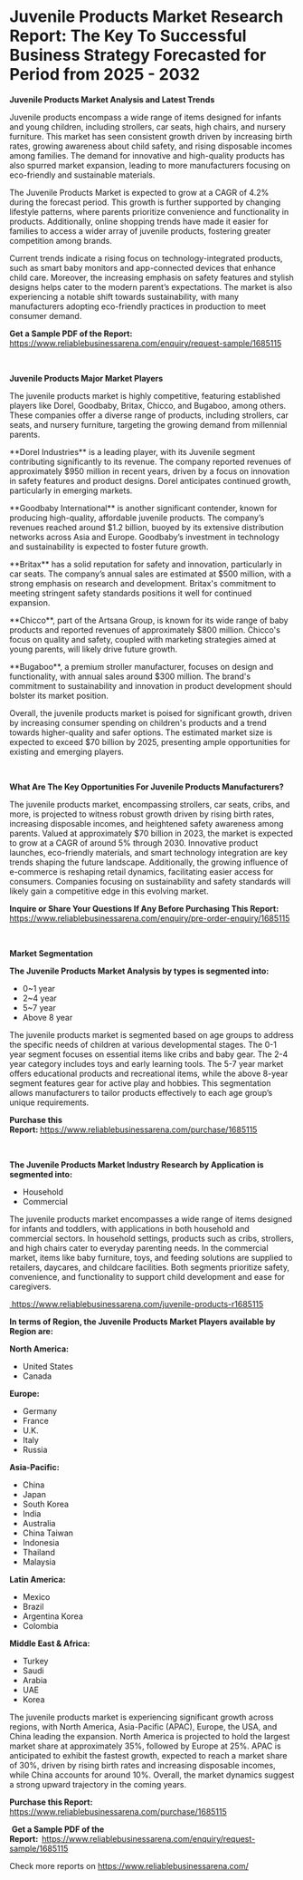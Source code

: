 <p><h1>Juvenile Products Market Research Report: The Key To Successful Business Strategy Forecasted for Period from 2025 - 2032</h1></p><p><strong>Juvenile Products Market Analysis and Latest Trends</strong></p>
<p><p>Juvenile products encompass a wide range of items designed for infants and young children, including strollers, car seats, high chairs, and nursery furniture. This market has seen consistent growth driven by increasing birth rates, growing awareness about child safety, and rising disposable incomes among families. The demand for innovative and high-quality products has also spurred market expansion, leading to more manufacturers focusing on eco-friendly and sustainable materials.</p><p>The Juvenile Products Market is expected to grow at a CAGR of 4.2% during the forecast period. This growth is further supported by changing lifestyle patterns, where parents prioritize convenience and functionality in products. Additionally, online shopping trends have made it easier for families to access a wider array of juvenile products, fostering greater competition among brands.</p><p>Current trends indicate a rising focus on technology-integrated products, such as smart baby monitors and app-connected devices that enhance child care. Moreover, the increasing emphasis on safety features and stylish designs helps cater to the modern parent’s expectations. The market is also experiencing a notable shift towards sustainability, with many manufacturers adopting eco-friendly practices in production to meet consumer demand.</p></p>
<p><strong>Get a Sample PDF of the Report:&nbsp;</strong> <a href="https://www.reliablebusinessarena.com/enquiry/request-sample/1685115?utm_campaign=2262&utm_medium=2&utm_source=Github&utm_content=ia&utm_term=07022025&utm_id=juvenile-products">https://www.reliablebusinessarena.com/enquiry/request-sample/1685115</a></p>
<p>&nbsp;</p>
<p><strong>Juvenile Products Major Market Players</strong></p>
<p><p>The juvenile products market is highly competitive, featuring established players like Dorel, Goodbaby, Britax, Chicco, and Bugaboo, among others. These companies offer a diverse range of products, including strollers, car seats, and nursery furniture, targeting the growing demand from millennial parents.</p><p>**Dorel Industries** is a leading player, with its Juvenile segment contributing significantly to its revenue. The company reported revenues of approximately $950 million in recent years, driven by a focus on innovation in safety features and product designs. Dorel anticipates continued growth, particularly in emerging markets.</p><p>**Goodbaby International** is another significant contender, known for producing high-quality, affordable juvenile products. The company’s revenues reached around $1.2 billion, buoyed by its extensive distribution networks across Asia and Europe. Goodbaby’s investment in technology and sustainability is expected to foster future growth.</p><p>**Britax** has a solid reputation for safety and innovation, particularly in car seats. The company’s annual sales are estimated at $500 million, with a strong emphasis on research and development. Britax's commitment to meeting stringent safety standards positions it well for continued expansion.</p><p>**Chicco**, part of the Artsana Group, is known for its wide range of baby products and reported revenues of approximately $800 million. Chicco's focus on quality and safety, coupled with marketing strategies aimed at young parents, will likely drive future growth.</p><p>**Bugaboo**, a premium stroller manufacturer, focuses on design and functionality, with annual sales around $300 million. The brand's commitment to sustainability and innovation in product development should bolster its market position.</p><p>Overall, the juvenile products market is poised for significant growth, driven by increasing consumer spending on children's products and a trend towards higher-quality and safer options. The estimated market size is expected to exceed $70 billion by 2025, presenting ample opportunities for existing and emerging players.</p></p>
<p>&nbsp;</p>
<p><strong>What Are The Key Opportunities For Juvenile Products Manufacturers?</strong></p>
<p><p>The juvenile products market, encompassing strollers, car seats, cribs, and more, is projected to witness robust growth driven by rising birth rates, increasing disposable incomes, and heightened safety awareness among parents. Valued at approximately $70 billion in 2023, the market is expected to grow at a CAGR of around 5% through 2030. Innovative product launches, eco-friendly materials, and smart technology integration are key trends shaping the future landscape. Additionally, the growing influence of e-commerce is reshaping retail dynamics, facilitating easier access for consumers. Companies focusing on sustainability and safety standards will likely gain a competitive edge in this evolving market.</p></p>
<p><strong>Inquire or Share Your Questions If Any Before Purchasing This Report:</strong> <a href="https://www.reliablebusinessarena.com/enquiry/pre-order-enquiry/1685115?utm_campaign=2262&utm_medium=2&utm_source=Github&utm_content=ia&utm_term=07022025&utm_id=juvenile-products">https://www.reliablebusinessarena.com/enquiry/pre-order-enquiry/1685115</a></p>
<p>&nbsp;</p>
<p><strong>Market Segmentation</strong></p>
<p><strong>The Juvenile Products Market Analysis by types is segmented into:</strong></p>
<p><ul><li>0~1 year</li><li>2~4 year</li><li>5~7 year</li><li>Above 8 year</li></ul></p>
<p><p>The juvenile products market is segmented based on age groups to address the specific needs of children at various developmental stages. The 0-1 year segment focuses on essential items like cribs and baby gear. The 2-4 year category includes toys and early learning tools. The 5-7 year market offers educational products and recreational items, while the above 8-year segment features gear for active play and hobbies. This segmentation allows manufacturers to tailor products effectively to each age group’s unique requirements.</p></p>
<p><strong>Purchase this Report:&nbsp;</strong><a href="https://www.reliablebusinessarena.com/purchase/1685115?utm_campaign=2262&utm_medium=2&utm_source=Github&utm_content=ia&utm_term=07022025&utm_id=juvenile-products">https://www.reliablebusinessarena.com/purchase/1685115</a></p>
<p>&nbsp;</p>
<p><strong>The Juvenile Products Market Industry Research by Application is segmented into:</strong></p>
<p><ul><li>Household</li><li>Commercial</li></ul></p>
<p><p>The juvenile products market encompasses a wide range of items designed for infants and toddlers, with applications in both household and commercial sectors. In household settings, products such as cribs, strollers, and high chairs cater to everyday parenting needs. In the commercial market, items like baby furniture, toys, and feeding solutions are supplied to retailers, daycares, and childcare facilities. Both segments prioritize safety, convenience, and functionality to support child development and ease for caregivers.</p></p>
<p><a href="https://www.reliablebusinessarena.com/juvenile-products-r1685115?utm_campaign=2262&utm_medium=2&utm_source=Github&utm_content=ia&utm_term=07022025&utm_id=juvenile-products">&nbsp;https://www.reliablebusinessarena.com/juvenile-products-r1685115</a></p>
<p><strong>In terms of Region, the Juvenile Products Market Players available by Region are:</strong></p>
<p>
    <p> <strong> North America: </strong>
        <ul>
            <li>United States</li>
            <li>Canada</li>
        </ul>
        </p> 
    <p> <strong> Europe: </strong>
        <ul>
            <li>Germany</li>
            <li>France</li>
            <li>U.K.</li>
            <li>Italy</li>
            <li>Russia</li>
        </ul>
        </p> 
    <p> <strong> Asia-Pacific: </strong>
        <ul>
            <li>China</li>
            <li>Japan</li>
            <li>South Korea</li>
            <li>India</li>
            <li>Australia</li>
            <li>China Taiwan</li>
            <li>Indonesia</li>
            <li>Thailand</li>
            <li>Malaysia</li>
        </ul>
        </p> 
    <p> <strong> Latin America: </strong>
        <ul>
            <li>Mexico</li>
            <li>Brazil</li>
            <li>Argentina Korea</li>
            <li>Colombia</li>
        </ul>
        </p> 
    <p> <strong> Middle East & Africa: </strong>
        <ul>
            <li>Turkey</li>
            <li>Saudi</li>
            <li>Arabia</li>
            <li>UAE</li>
            <li>Korea</li>
        </ul>
    </p>
    </p>
<p><p>The juvenile products market is experiencing significant growth across regions, with North America, Asia-Pacific (APAC), Europe, the USA, and China leading the expansion. North America is projected to hold the largest market share at approximately 35%, followed by Europe at 25%. APAC is anticipated to exhibit the fastest growth, expected to reach a market share of 30%, driven by rising birth rates and increasing disposable incomes, while China accounts for around 10%. Overall, the market dynamics suggest a strong upward trajectory in the coming years.</p></p>
<p><strong>Purchase this Report: </strong><a href="https://www.reliablebusinessarena.com/purchase/1685115?utm_campaign=2262&utm_medium=2&utm_source=Github&utm_content=ia&utm_term=07022025&utm_id=juvenile-products">https://www.reliablebusinessarena.com/purchase/1685115</a></p>
<p>&nbsp;<strong>Get a Sample PDF of the Report:&nbsp;&nbsp;</strong><a href="https://www.reliablebusinessarena.com/enquiry/request-sample/1685115?utm_campaign=2262&utm_medium=2&utm_source=Github&utm_content=ia&utm_term=07022025&utm_id=juvenile-products">https://www.reliablebusinessarena.com/enquiry/request-sample/1685115</a></p>
<p><strong></strong></p>
<p>Check more reports on <a href="https://www.reliablebusinessarena.com/?utm_campaign=2262&utm_medium=2&utm_source=Github&utm_content=ia&utm_term=07022025&utm_id=juvenile-products">https://www.reliablebusinessarena.com/</a></p>